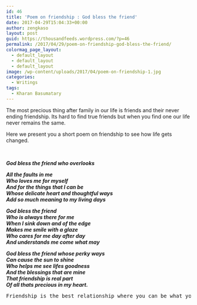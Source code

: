 ```yaml
---
id: 46
title: 'Poem on friendship : God bless the friend'
date: 2017-04-29T15:04:33+00:00
author: zengkaso
layout: post
guid: https://thousandfeeds.wordpress.com/?p=46
permalink: /2017/04/29/poem-on-friendship-god-bless-the-friend/
colormag_page_layout:
  - default_layout
  - default_layout
  - default_layout
image: /wp-content/uploads/2017/04/poem-on-friendship-1.jpg
categories:
  - Writings
tags:
  - Kharan Basumatary
---
```

The most precious thing after family in our life is friends and their never ending friendship. Its hard to find true friends but when you find one our life never remains the same.

Here we present you a short poem on friendship to see how life gets changed.

&nbsp;

**_God bless the friend who overlooks_**

**_All the faults in me_**  
**_Who loves me for myself_**  
**_And for the things that I can be_**  
**_Whose delicate heart and thoughtful ways_**  
**_Add so much meaning to my living days_**

**_God bless the friend_**  
**_Who is always there for me_**  
**_When I sink down and of the edge_**  
**_Makes me smile with a glaze_**  
**_Who cares for me day after day_**  
**_And understands me come what may_**

**_God bless the friend whose perky ways_**  
**_Can cause the sun to shine_**  
**_Who helps me see lifes goodness_**  
**_And the blessings that are mine_**  
**_That friendship is real part_**  
**_Of all thats precious in my heart._**

<pre>Friendship is the best relationship where you can be what you are and the friends brings out the best in you and never leaves you in your hardest time. Cherish your friendship and dedicate it your best friends. Hope you liked the poem on friendship and any feedback please do leave a note in the comments.</pre>